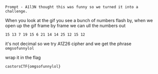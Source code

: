`Prompt - A1l3N thought this was funny so we turned it into a challenge.`

When you look at the gif you see a bunch of numbers flash by, when we open up the gif frame by frame we can ull the numbers out

`15 13 7 19 15 6 21 14 14 25 12 15 12`

it's not decimal so we try A1Z26 cipher and we get the phrase `omgsofunnylol`

wrap it in the flag

`castorsCTF{omgsofunnylol}`
